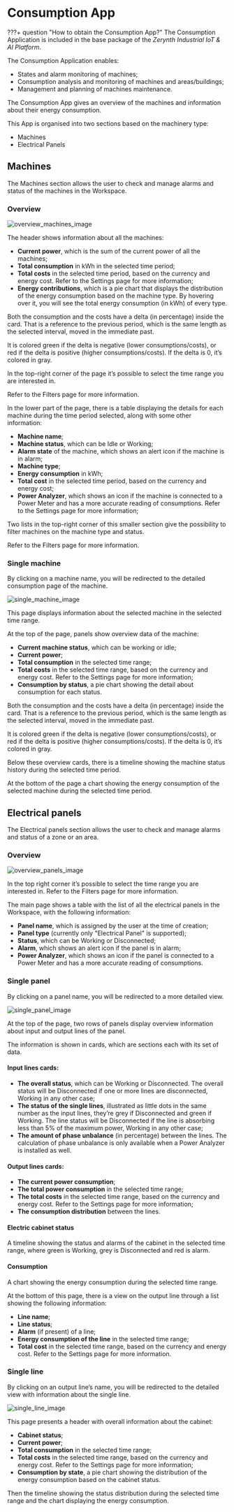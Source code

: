 # Consumption App

???+ question "How to obtain the Consumption App?"
    The Consumption Application is included in the base package of the _Zerynth Industrial IoT & AI Platform_.

The Consumption Application enables:

* States and alarm monitoring of machines;
* Consumption analysis and monitoring of machines and areas/buildings;
* Management and planning of machines maintenance.

The Consumption App gives an overview of the machines and information about their energy consumption.

This App is organised into two sections based on the machinery type:

* Machines
* Electrical Panels

## Machines

The Machines section allows the user to check and manage alarms and status of the machines in the Workspace.

### Overview

![overview_machines_image]

The header shows information about all the machines:

* **Current power**, which is the sum of the current power of all the machines;
* **Total consumption** in kWh in the selected time period;
* **Total costs** in the selected time period, based on the currency and energy cost. Refer to the Settings page for more information;
* **Energy contributions**, which is a pie chart that displays the distribution of the energy consumption based on the machine type. By hovering over it, you will see the total energy consumption (in kWh) of every type.

Both the consumption and the costs have a delta (in percentage) inside the card. That is a reference to the previous period, which is the same length as the selected interval, moved in the immediate past.

It is colored green if the delta is negative (lower consumptions/costs), or red if the delta is positive (higher consumptions/costs). If the delta is 0, it’s colored in gray.

In the top-right corner of the page it’s possible to select the time range you are interested in.

Refer to the Filters page for more information.

In the lower part of the page, there is a table displaying the details for each machine during the time period selected, along with some other information:

* **Machine name**;
* **Machine status**, which can be Idle or Working;
* **Alarm state** of the machine, which shows an alert icon if the machine is in alarm;
* **Machine type**;
* **Energy consumption** in kWh;
* **Total cost** in the selected time period, based on the currency and energy cost;
* **Power Analyzer**, which shows an icon if the machine is connected to a Power Meter and has a more accurate reading of consumptions.
  Refer to the Settings page for more information;

Two lists in the top-right corner of this smaller section give the possibility to filter machines on the machine type and status. 

Refer to the Filters page for more information.

### Single machine

By clicking on a machine name, you will be redirected to the detailed consumption page of the machine.

![single_machine_image]

This page displays information about the selected machine in the selected time range.

At the top of the page, panels show overview data of the machine:

* **Current machine status**, which can be working or idle;
* **Current power**;
* **Total consumption** in the selected time range;
* **Total costs** in the selected time range, based on the currency and energy cost.
  Refer to the Settings page for more information;
* **Consumption by status**, a pie chart showing the detail about consumption for each status.
  
Both the consumption and the costs have a delta (in percentage) inside the card. That is a reference to the previous period, which is the same length as the selected interval, moved in the immediate past.


It is colored green if the delta is negative (lower consumptions/costs), or red if the delta is positive (higher consumptions/costs). If the delta is 0, it’s colored in gray.

Below these overview cards, there is a timeline showing the machine status history during the selected time period.

At the bottom of the page a chart showing the energy consumption of the selected machine during the selected time period.


## Electrical panels

The Electrical panels section allows the user to check and manage alarms and status of a zone or an area.

### Overview

![overview_panels_image]

In the top right corner it’s possible to select the time range you are interested in. Refer to the Filters page for more information.

The main page shows a table with the list of all the electrical panels in the Workspace, with the following information:

* **Panel name**, which is assigned by the user at the time of creation;
* **Panel type** (currently only "Electrical Panel" is supported);
* **Status**, which can be Working or Disconnected;
* **Alarm**, which shows an alert icon if the panel is in alarm;
* **Power Analyzer**, which shows an icon if the panel is connected to a Power Meter and has a more accurate reading of consumptions.

### Single panel

By clicking on a panel name, you will be redirected to a more detailed view.

![single_panel_image]

At the top of the page, two rows of panels display overview information about input and output lines of the panel.

The information is shown in cards, which are sections each with its set of data.

#### Input lines cards:

* **The overall status**, which can be Working or Disconnected.
  The overall status will be Disconnected if one or more lines are disconnected, Working in any other case;
* **The status of the single lines**, illustrated as little dots in the same number as the input lines, they’re grey if Disconnected and green if Working.
  The line status will be Disconnected if the line is absorbing less than 5% of the maximum power, Working in any other case;
* **The amount of phase unbalance** (in percentage) between the lines.
  The calculation of phase unbalance is only available when a Power Analyzer is installed as well.

#### Output lines cards:

* **The current power consumption**;
* **The total power consumption** in the selected time range;
* **The total costs** in the selected time range, based on the currency and energy cost.
  Refer to the Settings page for more information;
* **The consumption distribution** between the lines.

#### Electric cabinet status

A timeline showing the status and alarms of the cabinet in the selected time range, where green is Working, grey is Disconnected and red is alarm.

#### Consumption

A chart showing the energy consumption during the selected time range.

At the bottom of this page, there is a view on the output line through a list showing the following information:

* **Line name**;
* **Line status**;
* **Alarm** (if present) of a line;
* **Energy consumption of the line** in the selected time range;
* **Total cost** in the selected time range, based on the currency and energy cost.
  Refer to the Settings page for more information.

### Single line

By clicking on an output line’s name, you will be redirected to the detailed view with information about the single line.

![single_line_image]

This page presents a header with overall information about the cabinet:

* **Cabinet status**;
* **Current power**;
* **Total consumption** in the selected time range;
* **Total costs** in the selected time range, based on the currency and energy cost.
  Refer to the Settings page for more information;
* **Consumption by state**, a pie chart showing the distribution of the energy consumption based on the cabinet status.

Then the timeline showing the status distribution during the selected time range and the chart displaying the energy consumption.

[//]: #                     (Images)
[overview_machines_image]:  ../../img/MachineMonitoring/Machines/Machines.png
[single_machine_image]:     ../../img/MachineMonitoring/Machines/SingleMachine/SingleMachine.png
[overview_panels_image]:    ../../img/MachineMonitoring/ElectricalPanels/Panels.png
[single_panel_image]:       ../../img/MachineMonitoring/ElectricalPanels/SinglePanel/SinglePanel.png
[single_line_image]:        ../../img/MachineMonitoring/ElectricalPanels/SinglePanel/SingleLine/SingleLine.png
